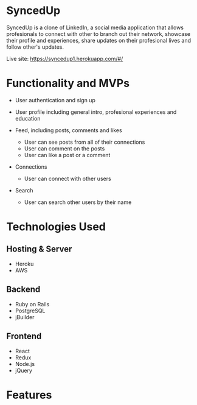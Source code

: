 # SyncedUp

SyncedUp is a clone of LinkedIn, a social media application that allows profesionals to connect with other to branch out their network, showcase their profile and experiences, share updates on their profesional lives and follow other's updates. 

Live site: https://syncedup1.herokuapp.com/#/

# Functionality and MVPs

* User authentication and sign up

* User profile including general intro, profesional experiences and education

* Feed, including posts, comments and likes 
    * User can see posts from all of their connections
    * User can comment on the posts
    * User can like a post or a comment 
* Connections 
    * User can connect with other users
* Search
    * User can search other users by their name

# Technologies Used

 ## Hosting & Server
  * Heroku
  * AWS
 ## Backend
 * Ruby on Rails
 * PostgreSQL
 * jBuilder
 ## Frontend
 * React
 * Redux
 * Node.js
 * jQuery

 # Features

